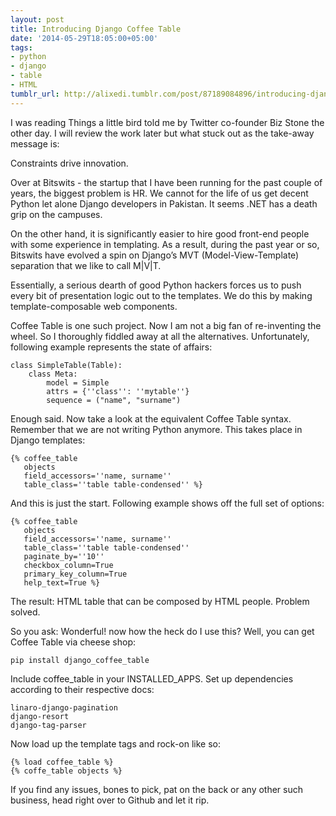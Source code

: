 ```yaml
---
layout: post
title: Introducing Django Coffee Table
date: '2014-05-29T18:05:00+05:00'
tags:
- python
- django
- table
- HTML
tumblr_url: http://alixedi.tumblr.com/post/87189084896/introducing-django-coffee-table
---
```

I was reading Things a little bird told me by Twitter co-founder Biz Stone the other day. I will review the work later but what stuck out as the take-away message is:


  Constraints drive innovation.


Over at Bitswits - the startup that I have been running for the past couple of years, the biggest problem is HR. We cannot for the life of us get decent Python let alone Django developers in Pakistan. It seems .NET has a death grip on the campuses.

On the other hand, it is significantly easier to hire good front-end people with some experience in templating. As a result, during the past year or so, Bitswits have evolved a spin on Django’s MVT (Model-View-Template) separation that we like to call M|V|T.

Essentially, a serious dearth of good Python hackers forces us to push every bit of presentation logic out to the templates. We do this by making template-composable web components.

Coffee Table is one such project. Now I am not a big fan of re-inventing the wheel. So I thoroughly fiddled away at all the alternatives. Unfortunately, following example represents the state of affairs:

    class SimpleTable(Table):
        class Meta:
            model = Simple
            attrs = {''class'': ''mytable''}
            sequence = ("name", "surname")


Enough said. Now take a look at the equivalent Coffee Table syntax. Remember that we are not writing Python anymore. This takes place in Django templates:

    {% coffee_table 
       objects
       field_accessors=''name, surname'' 
       table_class=''table table-condensed'' %}


And this is just the start. Following example shows off the full set of options:

    {% coffee_table 
       objects 
       field_accessors=''name, surname'' 
       table_class=''table table-condensed''
       paginate_by=''10''
       checkbox_column=True
       primary_key_column=True
       help_text=True %}

The result: HTML table that can be composed by HTML people. Problem solved.

So you ask: Wonderful! now how the heck do I use this? Well, you can get Coffee Table via cheese shop:

    pip install django_coffee_table

Include coffee_table in your INSTALLED_APPS. Set up dependencies according to their respective docs:

    linaro-django-pagination
    django-resort
    django-tag-parser

Now load up the template tags and rock-on like so:

    {% load coffee_table %}
    {% coffe_table objects %}

If you find any issues, bones to pick, pat on the back or any other such business, head right over to Github and let it rip.
